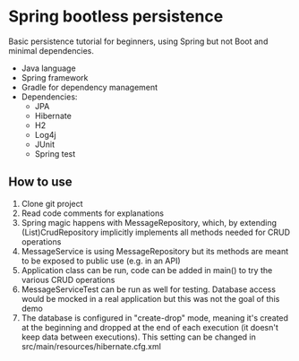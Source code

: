 # Spring bootless persistence

Basic persistence tutorial for beginners, using Spring but not Boot and minimal dependencies.

- Java language
- Spring framework
- Gradle for dependency management
- Dependencies:
  - JPA
  - Hibernate
  - H2
  - Log4j
  - JUnit
  - Spring test

## How to use

1. Clone git project
2. Read code comments for explanations
3. Spring magic happens with MessageRepository, which, by extending (List)CrudRepository implicitly implements all methods needed for CRUD operations
4. MessageService is using MessageRepository but its methods are meant to be exposed to public use (e.g. in an API)
5. Application class can be run, code can be added in main() to try the various CRUD operations
6. MessageServiceTest can be run as well for testing. Database access would be mocked in a real application but this was not the goal of this demo
7. The database is configured in "create-drop" mode, meaning it's created at the beginning and dropped at the end of each execution (it doesn't keep data between executions). This setting can be changed in src/main/resources/hibernate.cfg.xml